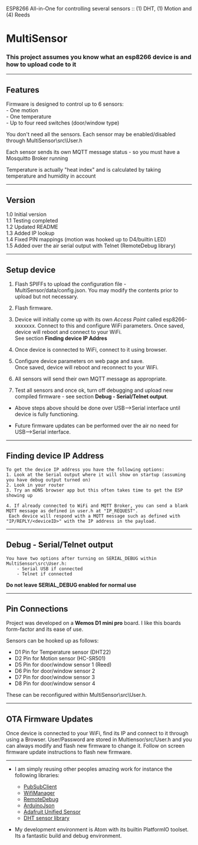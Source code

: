 ESP8266 All-in-One for controlling several sensors :: (1) DHT, (1) Motion and (4) Reeds

# MultiSensor

### This project assumes you know what an esp8266 device is and how to upload code to it

-------------------------------------------------------------------------------------------------------------
## Features
Firmware is designed to control up to 6 sensors:  
	- One motion  
	- One temperature  
	- Up to four reed switches (door/window type)  

You don't need all the sensors. Each sensor may be enabled/disabled through MultiSensor\src\User.h

Each sensor sends its own MQTT message status - so you must have a Mosquitto Broker running

Temperature is actually "heat index" and is calculated by taking temperature and humidity in account

-------------------------------------------------------------------------------------------------------------
## Version
1.0 Initial version  
1.1 Testing completed  
1.2 Updated README  
1.3 Added IP lookup  
1.4 Fixed PIN mappings  (motion was hooked up to D4/builtin LED)  
1.5 Added over the air serial output with Telnet (RemoteDebug library)  

-------------------------------------------------------------------------------------------------------------
## Setup device
1. Flash SPIFFs to upload the configuration file - MultiSensor/data/config.json. You may modify the contents prior to upload but not necessary.

2. Flash firmware.

3. Device will initially come up with its own *Access Point* called esp8266-xxxxxxx. Connect to this and configure WiFi parameters. Once saved, device will reboot and connect to your WiFi.  
   See section **Finding device IP Addres**

4. Once device is connected to WiFi, connect to it using browser. 

5. Configure device parameters on web page and save.  
   Once saved, device will reboot and reconnect to your WiFi.

6. All sensors will send their own MQTT message as appropriate.

7. Test all sensors and once ok, turn off debugging and upload new compiled firmware - see section **Debug - Serial/Telnet output**.

- Above steps above should be done over USB-->Serial interface until device is fully functioning.

- Future firmware updates can be performed over the air no need for USB-->Serial interface.

-------------------------------------------------------------------------------------------------------------
## Finding device IP Address
	To get the device IP address you have the following options:
	1. Look at the Serial output where it will show on startup (assuming you have debug output turned on)
	2. Look in your router
	3. Try an mDNS browser app but this often takes time to get the ESP showing up

	4. If already connected to WiFi and MQTT Broker, you can send a blank MQTT message as defined in user.h at "IP_REQUEST".  
     Each device will respond with a MQTT message such as defined with "IP/REPLY/<deviceID>" with the IP address in the payload.

-------------------------------------------------------------------------------------------------------------
## Debug - Serial/Telnet output
	You have two options after turning on SERIAL_DEBUG within MultiSensor\src\User.h:
		- Serial USB if connected
		- Telnet if connected

**Do not leave SERIAL_DEBUG enabled for normal use**

-------------------------------------------------------------------------------------------------------------
## Pin Connections 
Project was developed on a **Wemos D1 mini pro** board. I like this boards form-factor and its ease of use. 

Sensors can be hooked up as follows:
- D1 Pin for Temperature sensor (DHT22)
- D2 Pin for Motion sensor (HC-SR501)
- D5 Pin for door/window sensor 1 (Reed)
- D6 Pin for door/window sensor 2
- D7 Pin for door/window sensor 3
- D8 Pin for door/window sensor 4

These can be reconfigured within MultiSensor\src\User.h.

-------------------------------------------------------------------------------------------------------------
## OTA Firmware Updates
Once device is connected to your WiFi, find its IP and connect to it through using a Browser. User/Password are stored in Multiensor/src/User.h and you can always modify and flash new firmware to change it. Follow on screen firmware update instructions to flash new firmware.

-------------------------------------------------------------------------------------------------------------
- I am simply reusing other peoples amazing work for instance the following libraries:
	- [PubSubClient](https://github.com/knolleary/pubsubclient)
	- [WifiManager](https://github.com/tzapu/WiFiManager)
	- [RemoteDebug](https://github.com/JoaoLopesF/RemoteDebug)
	- [ArduinoJson](https://github.com/bblanchon/ArduinoJson)
	- [Adafruit Unified Sensor](https://github.com/adafruit/Adafruit_Sensor)
	- [DHT sensor library](https://github.com/adafruit/DHT-sensor-library)

- My development environment is Atom with its builtin PlatformIO toolset. Its a fantastic build and debug environment.